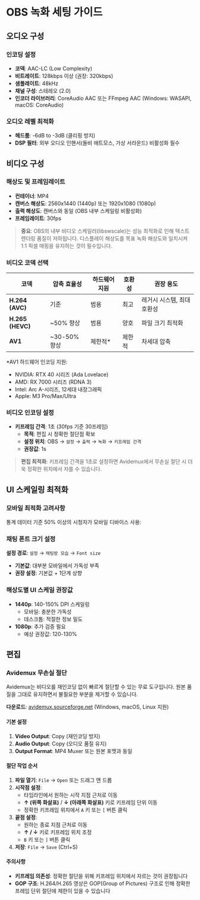 # OBS 녹화 세팅 가이드

## 오디오 구성

### 인코딩 설정
- **코덱**: AAC-LC (Low Complexity)
- **비트레이트**: 128kbps 이상 (권장: 320kbps)
- **샘플레이트**: 48kHz
- **채널 구성**: 스테레오 (2.0)
- **인코더 라이브러리**: CoreAudio AAC 또는 FFmpeg AAC (Windows: WASAPI, macOS: CoreAudio)

### 오디오 레벨 최적화
- **헤드룸**: -6dB to -3dB (클리핑 방지)
- **DSP 필터**: 외부 오디오 인핸서(돌비 애트모스, 가상 서라운드) 비활성화 필수

## 비디오 구성

### 해상도 및 프레임레이트
- **컨테이너**: MP4
- **캔버스 해상도**: 2560x1440 (1440p) 또는 1920x1080 (1080p)
- **출력 해상도**: 캔버스와 동일 (OBS 내부 스케일링 비활성화)
- **프레임레이트**: 30fps

> **중요**: OBS의 내부 비디오 스케일러(libswscale)는 성능 최적화로 인해 텍스트 렌더링 품질이 저하됩니다. 디스플레이 해상도를 목표 녹화 해상도와 일치시켜 1:1 픽셀 매핑을 유지하는 것이 필수입니다.

### 비디오 코덱 선택

| 코덱 | 압축 효율성 | 하드웨어 지원 | 호환성 | 권장 용도 |
|------|------------|-------------|--------|----------|
| **H.264 (AVC)** | 기준 | 범용 | 최고 | 레거시 시스템, 최대 호환성 |
| **H.265 (HEVC)** | ~50% 향상 | 범용 | 양호 | 파일 크기 최적화 |
| **AV1** | ~30-50% 향상 | 제한적* | 제한적 | 차세대 압축 |

*AV1 하드웨어 인코딩 지원:
- NVIDIA: RTX 40 시리즈 (Ada Lovelace)
- AMD: RX 7000 시리즈 (RDNA 3)
- Intel: Arc A-시리즈, 12세대 내장그래픽
- Apple: M3 Pro/Max/Ultra

### 비디오 인코딩 설정
- **키프레임 간격**: 1초 (30fps 기준 30프레임)
  - **목적**: 편집 시 정확한 절단점 확보
  - **설정 위치**: OBS → `설정` → `출력` → `녹화` → `키프레임 간격`
  - **권장값**: 1s 

> **편집 최적화**: 키프레임 간격을 1초로 설정하면 Avidemux에서 무손실 절단 시 더욱 정확한 위치에서 자를 수 있습니다.

## UI 스케일링 최적화

### 모바일 최적화 고려사항
통계 데이터 기준 50% 이상의 시청자가 모바일 디바이스 사용:

### 채팅 폰트 크기 설정
**설정 경로**: `설정` → `채팅방 모습` → `Font size`
- **기본값**: 대부분 모바일에서 가독성 부족
- **권장 설정**: 기본값 + 1단계 상향

### 해상도별 UI 스케일 권장값
- **1440p**: 140-150% DPI 스케일링
  - 모바일: 충분한 가독성
  - 데스크톱: 적절한 정보 밀도
- **1080p**: 추가 검증 필요
  - 예상 권장값: 120-130%

## 편집

### Avidemux 무손실 절단

Avidemux는 비디오를 재인코딩 없이 빠르게 절단할 수 있는 무료 도구입니다. 원본 품질을 그대로 유지하면서 불필요한 부분을 제거할 수 있습니다.

**다운로드**: [avidemux.sourceforge.net](http://avidemux.sourceforge.net/) (Windows, macOS, Linux 지원)

#### 기본 설정
1. **Video Output**: Copy (재인코딩 방지)
2. **Audio Output**: Copy (오디오 품질 유지)
3. **Output Format**: MP4 Muxer 또는 원본 포맷과 동일

#### 절단 작업 순서
1. **파일 열기**: `File` → `Open` 또는 드래그 앤 드롭
2. **시작점 설정**: 
   - 타임라인에서 원하는 시작 지점 근처로 이동
   - **↑ (위쪽 화살표)** / **↓ (아래쪽 화살표)** 키로 키프레임 단위 이동
   - 정확한 키프레임 위치에서 `A` 키 또는 `[` 버튼 클릭
3. **끝점 설정**:
   - 원하는 종료 지점 근처로 이동
   - **↑ / ↓** 키로 키프레임 위치 조정
   - `B` 키 또는 `]` 버튼 클릭
4. **저장**: `File` → `Save` (Ctrl+S)

#### 주의사항
- **키프레임 의존성**: 정확한 절단을 위해 키프레임 위치에서 자르는 것이 권장됩니다
- **GOP 구조**: H.264/H.265 영상은 GOP(Group of Pictures) 구조로 인해 정확한 프레임 단위 절단에 제한이 있을 수 있습니다
